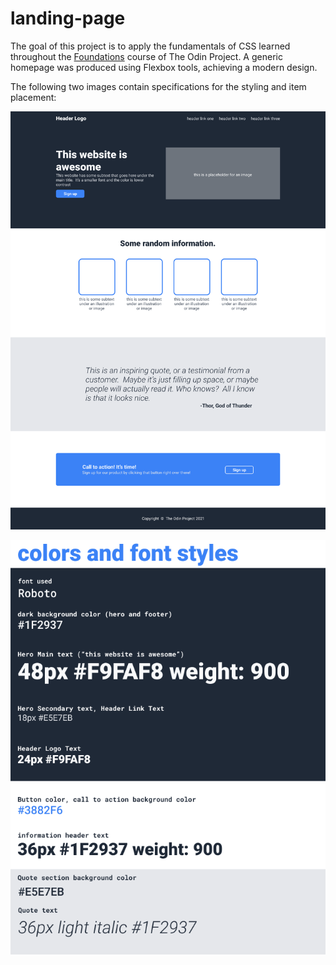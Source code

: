 # landing-page

The goal of this project is to apply the fundamentals of CSS learned throughout the [Foundations](https://www.theodinproject.com/paths/foundations/courses/foundations#css-foundations) course of
The Odin Project. A generic homepage was produced using Flexbox tools, achieving a modern design.

The following two images contain specifications for the styling and item placement:

![Image one](./01.png)

![Image two](./02.png)